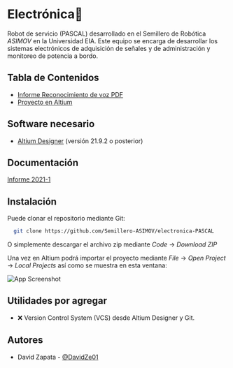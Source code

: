 
# Electrónica🔌

Robot de servicio (PASCAL) desarrollado en el Semillero de Robótica *ASIMOV* en la Universidad EIA.
Este equipo se encarga de desarrollar los sistemas electrónicos de adquisición de señales y de administración y monitoreo de potencia a bordo.

## Tabla de Contenidos
- [Informe Reconocimiento de voz PDF](https://github.com/Semillero-ASIMOV/electronica-pascal/blob/main/Semillero%20de%20investigación.pdf)
- [Proyecto en Altium](https://github.com/DavidZe01/electronica-PASCAL/blob/main/PASCAL.PrjPcb)


## Software necesario
- [Altium Designer](https://www.altium.com/es/products/downloads) (versión 21.9.2 o posterior)


## Documentación

[Informe 2021-1](https://github.com/Semillero-ASIMOV/electronica-pascal/blob/main/Semillero%20de%20investigaci%C3%B3n.pdf)


## Instalación

Puede clonar el repositorio mediante Git:

```bash
  git clone https://github.com/Semillero-ASIMOV/electronica-PASCAL
```

O simplemente descargar el archivo zip mediante *Code* -> *Download ZIP*

Una vez en Altium podrá importar el proyecto mediante *File* -> *Open Project* -> *Local Projects* así como se muestra en esta ventana:

![App Screenshot](https://www.altium.com/documentation/sites/default/files/wiki_attachments/297939/OpeningaLocalProject_AD19.png)

## Utilidades por agregar
- ❌ Version Control System (VCS) desde Altium Designer y Git.
## Autores

- David Zapata - [@DavidZe01](https://www.github.com/DavidZe01)
